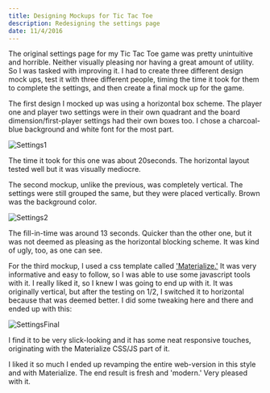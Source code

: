 ```yaml
---
title: Designing Mockups for Tic Tac Toe
description: Redesigning the settings page
date: 11/4/2016
---
```


The original settings page for my Tic Tac Toe game was pretty unintuitive and horrible. Neither visually pleasing nor having a great amount of utility. So I was tasked with improving it. I had to create three different design mock ups, test it with three different people, timing the time it took for them to complete the settings, and then create a final mock up for the game.

The first design I mocked up was using a horizontal box scheme. The player one and player two settings were in their own quadrant and the board dimension/first-player settings had their own boxes too. I chose a charcoal-blue background and white font for the most part.

![Settings1](http://ssunday.github.io/assets/post-images/Settings1.png)

The time it took for this one was about 20seconds. The horizontal layout tested well but it was visually mediocre.

The second mockup, unlike the previous, was completely vertical. The settings were still grouped the same, but they were placed vertically. Brown was the background color.

![Settings2](http://ssunday.github.io/assets/post-images/Settings2.png)

The fill-in-time was around 13 seconds. Quicker than the other one, but it was not deemed as pleasing as the horizontal blocking scheme. It was kind of ugly, too, as one can see.

For the third mockup, I used a css template called ['Materialize.'](http://materializecss.com/about.html) It was very informative and easy to follow, so I was able to use some javascript tools with it. I really liked it, so I knew I was going to end up with it. It was originally vertical, but after the testing on 1/2, I switched it to horizontal because that was deemed better. I did some tweaking here and there and ended up with this:

![SettingsFinal](http://ssunday.github.io/assets/post-images/SettingsFinal.png)

I find it to be very slick-looking and it has some neat responsive touches, originating with the Materialize CSS/JS part of it.

I liked it so much I ended up revamping the entire web-version in this style and with Materialize. The end result is fresh and 'modern.' Very pleased with it.
